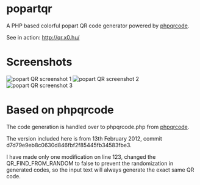 popartqr
========

A PHP based colorful popart QR code generator powered by [phpqrcode](https://github.com/t0k4rt/phpqrcode).

See in action: http://qr.x0.hu/

Screenshots
===========

![popart QR screenshot 1](http://qr.x0.hu/screenshot1.png)
![popart QR screenshot 2](http://qr.x0.hu/screenshot2.png)
![popart QR screenshot 3](http://qr.x0.hu/screenshot3.png)

Based on phpqrcode
==================

The code generation is handled over to phpqrcode.php from [phpqrcode](https://github.com/t0k4rt/phpqrcode).

The version included here is from 13th February 2012, commit d7d79e9eb8c0630d846fbf2f85445fb34583fbe3.

I have made only one modification on line 123, changed the QR_FIND_FROM_RANDOM to false to prevent the randomization in generated codes, so the input text will always generate the exact same QR code.

